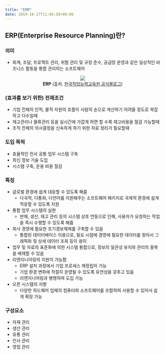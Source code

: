 ```yaml
---
title: "ERM"
date: 2019-10-17T11:04:58+09:00
---
```


## ERP(Enterprise Resource Planning)란?

### 의미

- 회계, 조달, 프로젝트 관리, 위험 관리 및 규정 준수, 공급망 운영과 같은 일상적인 비즈니스 활동을 통합 관리하는 소프트웨어 

<div style="text-align:center" >
    <img src="/static/images/cloud/erp.png" />
    <div><b>ERP</b> (출처. <a href="http://blog.naver.com/prologue/PrologueList.nhn?blogId=ktechedu">한국직업능력교육원 공식블로그</a>)</div>
</div>

### (효과를 보기 위한) 전제조건 

- 기업 전체의 인적, 물적 자원의 흐름이 사람의 손으로 계산하기 어려울 정도로 복잡하고 다수일때 
- 재고관리나 물류관리 등을 실시간에 가깝게 하면 할 수록 재고비용을 절감 가능할때
- 조직 전체의 의사결정을 신속하게 하기 위한 자료 정리가 필요할때 

### 도입 목적 

- 효율적인 전사 공통 업무 시스템 구축 
- 최신 정보 기술 도입 
- 시스템 구축, 운용 비용 절감 

### 특징

- 글로벌 환경에 쉽게 대응할 수 있도록 해줌
    - 다국적, 다통화, 다언어를 지원해주는 소프트웨어 패키지로 국제적 환경에 쉽게 적응할 수 있도록 지원  
- 통합 업무 시스템의 실현
    - 판매, 생산, 재고 관리 등의 시스템 상호 연동으로 인해, 사용자가 요청하는 작업을 즉시 수행할 수 있도록 해줌 
- 회사 경영에 필요한 조기경보체제를 구축할 수 있음 
    - 통합된 데이터베이스 이용으로, 필요 시점에 경영에 필요한 데이터를 찾아서 그래픽화 및 상세 데이터 조회 등이 용이
- 업무 및 자료의 표준화에 의한 시스템 통합으로, 정보의 일관성 유지와 관리의 중복을 베재할 수 있음 
- 리엔지니어링의 지원이 가능함 
    - ERP 설치 과정에서 기업 프로세스 재정립이 가능
    - 기업 환경 변화에 적절히 운영될 수 있도록 유연성을 갖추고 있음
    - 리엔지니어링과 병행하여 도입 가능 
- 오픈 시스템의 지향 
    - 다양한 하드웨어 업체의 컴퓨터와 소프트웨어를 조합하여 사용할 수 있어서 쉽게 확장 가능 
     
### 구성요소 

- 자재 관리
- 생산 관리
- 유통 관리 
- 인사 관리
- 영업 관리
 
